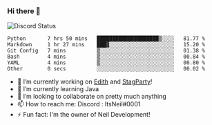 ### Hi there 👋

![Discord Status](https://discord.c99.nl/widget/theme-1/702385226407608341.png)

<!--START_SECTION:waka-->

```text
Python       7 hrs 50 mins   ████████████████████▒░░░░   81.77 %
Markdown     1 hr 27 mins    ███▓░░░░░░░░░░░░░░░░░░░░░   15.20 %
Git Config   7 mins          ▒░░░░░░░░░░░░░░░░░░░░░░░░   01.38 %
Bash         4 mins          ▒░░░░░░░░░░░░░░░░░░░░░░░░   00.84 %
YAML         4 mins          ▒░░░░░░░░░░░░░░░░░░░░░░░░   00.80 %
Other        0 secs          ░░░░░░░░░░░░░░░░░░░░░░░░░   00.02 %
```

<!--END_SECTION:waka-->
- 🔭 I’m currently working on [Edith](https://github.com/NeilDevelopment/Edith) and [StagParty](https://github.com/StagParty)!
- 🌱 I’m currently learning Java
- 👯 I’m looking to collaborate on pretty much anything
- 📫 How to reach me: Discord : ItsNeil#0001
- ⚡ Fun fact: I'm the owner of Neil Development!
